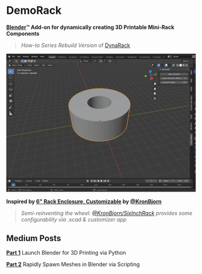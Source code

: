 # DemoRack #
**[Blender](https://www.blender.org)&trade; Add-on for dynamically creating 3D Printable Mini-Rack Components** 

> *How-to Series Rebuild Version* of [DynaRack](https://github.com/ocommaj/dynarack)

![End of Part 3 Screenshot](./doc_images/Completed_Part3_ScreenShot.jpg)

**Inspired by [6" Rack Enclosure, Customizable](https://www.thingiverse.com/thing:1936196) by [@KronBjorn](https://www.github.com/kronbjorn)**
> *Semi-reinventing the wheel: [@KronBjorn/SixInchRack](https://github.com/KronBjorn/SixInchRack) provides some configurability via .scad & customizer app*

## Medium Posts ##
**[Part 1](https://levelup.gitconnected.com/configure-blender-for-3d-printing-via-python-ecf729e4099b)** Launch Blender for 3D Printing via Python

**[Part 2](https://levelup.gitconnected.com/rapidly-spawn-printable-meshes-via-blender-python-9ff5c3af6379)** Rapidly Spawn Meshes in Blender via Scripting
